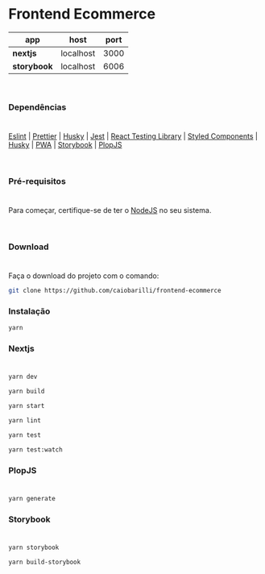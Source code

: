 # Frontend Ecommerce

| app           | host      | port |
| ------------- | --------- | ---- |
| **nextjs**    | localhost | 3000 |
| **storybook** | localhost | 6006 |

<br/>

### Dependências

#

[Eslint](https://eslint.org/) | [Prettier](https://prettier.io/) | [Husky](https://github.com/typicode/husky)
| [Jest](https://jestjs.io/) | [React Testing Library](https://testing-library.com/docs/react-testing-library/intro) |
[Styled Components](https://styled-components.com/) | [Husky](https://github.com/typicode/husky) | [PWA](https://github.com/shadowwalker/next-pwa) | [Storybook](https://storybook.js.org/) | [PlopJS](https://plopjs.com/)

<br/>

### Pré-requisitos

#

Para começar, certifique-se de ter o [NodeJS](https://nodejs.org/en/) no seu sistema.

<br />

### Download

#

Faça o download do projeto com o comando:

```sh
git clone https://github.com/caiobarilli/frontend-ecommerce
```

### Instalação

```sh
yarn
```

### Nextjs

#

```sh
yarn dev
```

```sh
yarn build
```

```sh
yarn start
```

```sh
yarn lint
```

```sh
yarn test
```

```sh
yarn test:watch
```

### PlopJS

#

```sh
yarn generate
```

### Storybook

#

```sh
yarn storybook
```

```sh
yarn build-storybook
```
